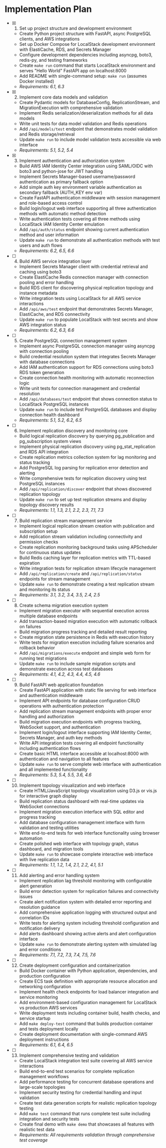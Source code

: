 # Implementation Plan

- [x] 1. Set up project structure and development environment
  - Create Python project structure with FastAPI, async PostgreSQL clients, and AWS integrations
  - Set up Docker Compose for LocalStack development environment with ElastiCache, RDS, and Secrets Manager
  - Configure development dependencies including asyncpg, boto3, redis-py, and testing frameworks
  - Create `make run` command that starts LocalStack environment and serves "Hello World" FastAPI app on localhost:8000
  - Add README with single-command setup: `make run` (assumes Docker installed)
  - _Requirements: 6.1, 6.3_

- [x] 2. Implement core data models and validation
  - Create Pydantic models for DatabaseConfig, ReplicationStream, and MigrationExecution with comprehensive validation
  - Implement Redis serialization/deserialization methods for all data models
  - Write unit tests for data model validation and Redis operations
  - Add `/api/models/test` endpoint that demonstrates model validation and Redis storage/retrieval
  - Update `make run` to include model validation tests accessible via web interface
  - _Requirements: 5.1, 5.2, 5.4_

- [x] 3. Implement authentication and authorization system
  - Build AWS IAM Identity Center integration using SAML/OIDC with boto3 and python-jose for JWT handling
  - Implement Secrets Manager-based username/password authentication as primary fallback option
  - Add simple auth key environment variable authentication as secondary fallback (AUTH_KEY env var)
  - Create FastAPI authentication middleware with session management and role-based access control
  - Build login/logout web interface supporting all three authentication methods with automatic method detection
  - Write authentication tests covering all three methods using LocalStack IAM Identity Center emulation
  - Add `/api/auth/status` endpoint showing current authentication method and user information
  - Update `make run` to demonstrate all authentication methods with test users and auth flows
  - _Requirements: 6.2, 6.5, 6.6_

- [ ] 4. Build AWS service integration layer
  - Implement Secrets Manager client with credential retrieval and caching using boto3
  - Create ElastiCache Redis connection manager with connection pooling and error handling
  - Build RDS client for discovering physical replication topology and instance metadata
  - Write integration tests using LocalStack for all AWS service interactions
  - Add `/api/aws/test` endpoint that demonstrates Secrets Manager, ElastiCache, and RDS connectivity
  - Update `make run` to populate LocalStack with test secrets and show AWS integration status
  - _Requirements: 6.2, 6.3, 6.6_

- [ ] 5. Create PostgreSQL connection management system
  - Implement async PostgreSQL connection manager using asyncpg with connection pooling
  - Build credential resolution system that integrates Secrets Manager with database connections
  - Add IAM authentication support for RDS connections using boto3 RDS token generation
  - Create connection health monitoring with automatic reconnection logic
  - Write unit tests for connection management and credential resolution
  - Add `/api/databases/test` endpoint that shows connection status to LocalStack PostgreSQL instances
  - Update `make run` to include test PostgreSQL databases and display connection health dashboard
  - _Requirements: 5.1, 5.2, 6.2, 6.5_

- [ ] 6. Implement replication discovery and monitoring core
  - Build logical replication discovery by querying pg_publication and pg_subscription system views
  - Implement physical replication discovery using pg_stat_replication and RDS API integration
  - Create replication metrics collection system for lag monitoring and status tracking
  - Add PostgreSQL log parsing for replication error detection and alerting
  - Write comprehensive tests for replication discovery using test PostgreSQL instances
  - Add `/api/replication/discover` endpoint that shows discovered replication topology
  - Update `make run` to set up test replication streams and display topology discovery results
  - _Requirements: 1.1, 1.3, 2.1, 2.2, 2.3, 7.1, 7.3_

- [ ] 7. Build replication stream management service
  - Implement logical replication stream creation with publication and subscription setup
  - Add replication stream validation including connectivity and permission checks
  - Create replication monitoring background tasks using APScheduler for continuous status updates
  - Build Redis caching layer for replication metrics with TTL-based expiration
  - Write integration tests for replication stream lifecycle management
  - Add `/api/replication/create` and `/api/replication/status` endpoints for stream management
  - Update `make run` to demonstrate creating a test replication stream and monitoring its status
  - _Requirements: 3.1, 3.2, 3.4, 3.5, 2.4, 2.5_

- [ ] 8. Create schema migration execution system
  - Implement migration executor with sequential execution across multiple database endpoints
  - Add transaction-based migration execution with automatic rollback on failures
  - Build migration progress tracking and detailed result reporting
  - Create migration state persistence in Redis with execution history
  - Write tests for migration execution including failure scenarios and rollback behavior
  - Add `/api/migrations/execute` endpoint and simple web form for running test migrations
  - Update `make run` to include sample migration scripts and demonstrate execution across test databases
  - _Requirements: 4.1, 4.2, 4.3, 4.4, 4.5, 4.6_

- [ ] 9. Build FastAPI web application foundation
  - Create FastAPI application with static file serving for web interface and authentication middleware
  - Implement API endpoints for database configuration CRUD operations with authentication protection
  - Add replication stream management endpoints with proper error handling and authorization
  - Build migration execution endpoints with progress tracking, WebSocket support, and authentication
  - Implement login/logout interface supporting IAM Identity Center, Secrets Manager, and auth key methods
  - Write API integration tests covering all endpoint functionality including authentication flows
  - Create basic HTML interface accessible at localhost:8000 with authentication and navigation to all features
  - Update `make run` to serve complete web interface with authentication and all implemented functionality
  - _Requirements: 5.3, 5.4, 5.5, 3.6, 4.6_

- [ ] 10. Implement topology visualization and web interface
  - Create HTML/JavaScript topology visualization using D3.js or vis.js for interactive graph display
  - Build replication status dashboard with real-time updates via WebSocket connections
  - Implement migration execution interface with SQL editor and progress tracking
  - Add database configuration management interface with form validation and testing utilities
  - Write end-to-end tests for web interface functionality using browser automation
  - Create polished web interface with topology graph, status dashboard, and migration tools
  - Update `make run` to showcase complete interactive web interface with live replication data
  - _Requirements: 1.1, 1.2, 1.4, 2.1, 2.2, 4.1, 5.1_

- [ ] 11. Add alerting and error handling system
  - Implement replication lag threshold monitoring with configurable alert generation
  - Build error detection system for replication failures and connectivity issues
  - Create alert notification system with detailed error reporting and resolution guidance
  - Add comprehensive application logging with structured output and correlation IDs
  - Write tests for alerting system including threshold configuration and notification delivery
  - Add alerts dashboard showing active alerts and alert configuration interface
  - Update `make run` to demonstrate alerting system with simulated lag and error conditions
  - _Requirements: 7.1, 7.2, 7.3, 7.4, 7.5, 7.6_

- [ ] 12. Create deployment configuration and containerization
  - Build Docker container with Python application, dependencies, and production configuration
  - Create ECS task definition with appropriate resource allocation and networking configuration
  - Implement health check endpoints for load balancer integration and service monitoring
  - Add environment-based configuration management for LocalStack vs production AWS services
  - Write deployment tests including container build, health checks, and service startup
  - Add `make deploy-test` command that builds production container and tests deployment locally
  - Create deployment documentation with single-command AWS deployment instructions
  - _Requirements: 6.1, 6.4, 6.5_

- [ ] 13. Implement comprehensive testing and validation
  - Create LocalStack integration test suite covering all AWS service interactions
  - Build end-to-end test scenarios for complete replication management workflows
  - Add performance testing for concurrent database operations and large-scale topologies
  - Implement security testing for credential handling and input validation
  - Create test data generation scripts for realistic replication topology testing
  - Add `make test` command that runs complete test suite including integration and security tests
  - Create final demo with `make demo` that showcases all features with realistic test data
  - _Requirements: All requirements validation through comprehensive test coverage_